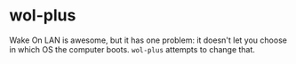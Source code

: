# wol-plus
Wake On LAN is awesome, but it has one problem: it doesn't let you choose in which OS the computer boots. `wol-plus` attempts to change that.

